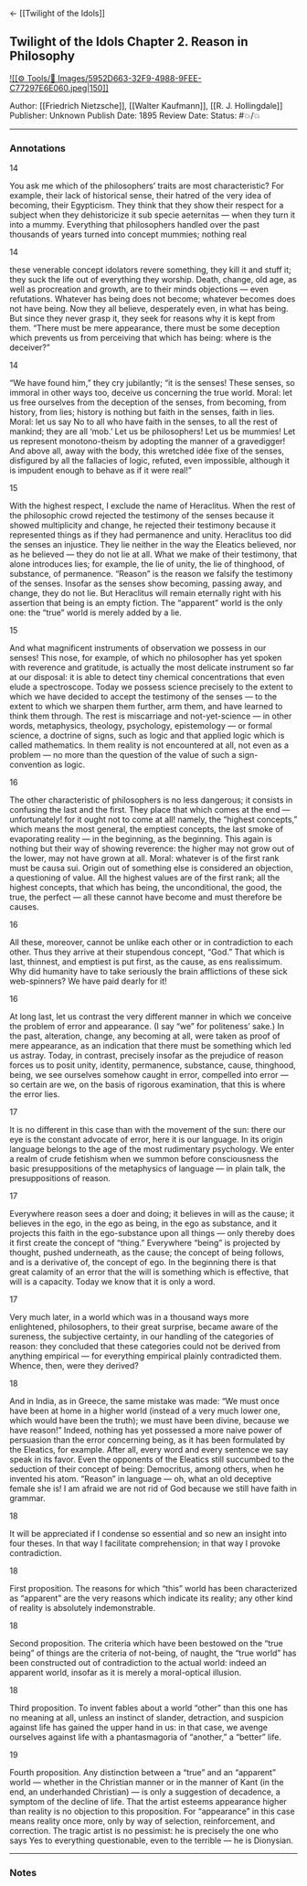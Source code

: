 <- [[Twilight of the Idols]]

## Twilight of the Idols Chapter 2. Reason in Philosophy

[ ![[⚙️ Tools/📸 Images/5952D663-32F9-4988-9FEE-C77297E6E060.jpeg|150]]
](https://theanarchistlibrary.org/library/friedrich-nietzsche-twilight-of-the-idols)

Author: [[Friedrich Nietzsche]], [[Walter Kaufmann]], [[R. J. Hollingdale]]
Publisher: Unknown
Publish Date: 1895
Review Date:
Status: #💥/💥

___

### Annotations

14

You ask me which of the philosophers’ traits are most characteristic? For example, their lack of historical sense, their hatred of the very idea of becoming, their Egypticism. They think that they show their respect for a subject when they dehistoricize it sub specie aeternitas — when they turn it into a mummy. Everything that philosophers handled over the past thousands of years turned into concept mummies; nothing real

14

these venerable concept idolators revere something, they kill it and stuff it; they suck the life out of everything they worship. Death, change, old age, as well as procreation and growth, are to their minds objections — even refutations. Whatever has being does not become; whatever becomes does not have being. Now they all believe, desperately even, in what has being. But since they never grasp it, they seek for reasons why it is kept from them. “There must be mere appearance, there must be some deception which prevents us from perceiving that which has being: where is the deceiver?”

14

“We have found him,” they cry jubilantly; “it is the senses! These senses, so immoral in other ways too, deceive us concerning the true world. Moral: let us free ourselves from the deception of the senses, from becoming, from history, from lies; history is nothing but faith in the senses, faith in lies. Moral: let us say No to all who have faith in the senses, to all the rest of mankind; they are all ‘mob.’ Let us be philosophers! Let us be mummies! Let us represent monotono-theism by adopting the manner of a gravedigger! And above all, away with the body, this wretched idée fixe of the senses, disfigured by all the fallacies of logic, refuted, even impossible, although it is impudent enough to behave as if it were real!”

15

With the highest respect, I exclude the name of Heraclitus. When the rest of the philosophic crowd rejected the testimony of the senses because it showed multiplicity and change, he rejected their testimony because it represented things as if they had permanence and unity. Heraclitus too did the senses an injustice. They lie neither in the way the Eleatics believed, nor as he believed — they do not lie at all. What we make of their testimony, that alone introduces lies; for example, the lie of unity, the lie of thinghood, of substance, of permanence. “Reason” is the reason we falsify the testimony of the senses. Insofar as the senses show becoming, passing away, and change, they do not lie. But Heraclitus will remain eternally right with his assertion that being is an empty fiction. The “apparent” world is the only one: the “true” world is merely added by a lie.

15

And what magnificent instruments of observation we possess in our senses! This nose, for example, of which no philosopher has yet spoken with reverence and gratitude, is actually the most delicate instrument so far at our disposal: it is able to detect tiny chemical concentrations that even elude a spectroscope. Today we possess science precisely to the extent to which we have decided to accept the testimony of the senses — to the extent to which we sharpen them further, arm them, and have learned to think them through. The rest is miscarriage and not-yet-science — in other words, metaphysics, theology, psychology, epistemology — or formal science, a doctrine of signs, such as logic and that applied logic which is called mathematics. In them reality is not encountered at all, not even as a problem — no more than the question of the value of such a sign-convention as logic.

16

The other characteristic of philosophers is no less dangerous; it consists in confusing the last and the first. They place that which comes at the end — unfortunately! for it ought not to come at all! namely, the “highest concepts,” which means the most general, the emptiest concepts, the last smoke of evaporating reality — in the beginning, as the beginning. This again is nothing but their way of showing reverence: the higher may not grow out of the lower, may not have grown at all. Moral: whatever is of the first rank must be causa sui. Origin out of something else is considered an objection, a questioning of value. All the highest values are of the first rank; all the highest concepts, that which has being, the unconditional, the good, the true, the perfect — all these cannot have become and must therefore be causes.

16

All these, moreover, cannot be unlike each other or in contradiction to each other. Thus they arrive at their stupendous concept, “God.” That which is last, thinnest, and emptiest is put first, as the cause, as ens realissimum. Why did humanity have to take seriously the brain afflictions of these sick web-spinners? We have paid dearly for it!

16

At long last, let us contrast the very different manner in which we conceive the problem of error and appearance. (I say “we” for politeness’ sake.) In the past, alteration, change, any becoming at all, were taken as proof of mere appearance, as an indication that there must be something which led us astray. Today, in contrast, precisely insofar as the prejudice of reason forces us to posit unity, identity, permanence, substance, cause, thinghood, being, we see ourselves somehow caught in error, compelled into error — so certain are we, on the basis of rigorous examination, that this is where the error lies.

17

It is no different in this case than with the movement of the sun: there our eye is the constant advocate of error, here it is our language. In its origin language belongs to the age of the most rudimentary psychology. We enter a realm of crude fetishism when we summon before consciousness the basic presuppositions of the metaphysics of language — in plain talk, the presuppositions of reason.

17

Everywhere reason sees a doer and doing; it believes in will as the cause; it believes in the ego, in the ego as being, in the ego as substance, and it projects this faith in the ego-substance upon all things — only thereby does it first create the concept of “thing.” Everywhere “being” is projected by thought, pushed underneath, as the cause; the concept of being follows, and is a derivative of, the concept of ego. In the beginning there is that great calamity of an error that the will is something which is effective, that will is a capacity. Today we know that it is only a word.

17

Very much later, in a world which was in a thousand ways more enlightened, philosophers, to their great surprise, became aware of the sureness, the subjective certainty, in our handling of the categories of reason: they concluded that these categories could not be derived from anything empirical — for everything empirical plainly contradicted them. Whence, then, were they derived?

18

And in India, as in Greece, the same mistake was made: “We must once have been at home in a higher world (instead of a very much lower one, which would have been the truth); we must have been divine, because we have reason!” Indeed, nothing has yet possessed a more naive power of persuasion than the error concerning being, as it has been formulated by the Eleatics, for example. After all, every word and every sentence we say speak in its favor. Even the opponents of the Eleatics still succumbed to the seduction of their concept of being: Democritus, among others, when he invented his atom. “Reason” in language — oh, what an old deceptive female she is! I am afraid we are not rid of God because we still have faith in grammar.

18

It will be appreciated if I condense so essential and so new an insight into four theses. In that way I facilitate comprehension; in that way I provoke contradiction.

18

First proposition. The reasons for which “this” world has been characterized as “apparent” are the very reasons which indicate its reality; any other kind of reality is absolutely indemonstrable.

18

Second proposition. The criteria which have been bestowed on the “true being” of things are the criteria of not-being, of naught, the “true world” has been constructed out of contradiction to the actual world: indeed an apparent world, insofar as it is merely a moral-optical illusion.

18

Third proposition. To invent fables about a world “other” than this one has no meaning at all, unless an instinct of slander, detraction, and suspicion against life has gained the upper hand in us: in that case, we avenge ourselves against life with a phantasmagoria of “another,” a “better” life.

19

Fourth proposition. Any distinction between a “true” and an “apparent” world — whether in the Christian manner or in the manner of Kant (in the end, an underhanded Christian) — is only a suggestion of decadence, a symptom of the decline of life. That the artist esteems appearance higher than reality is no objection to this proposition. For “appearance” in this case means reality once more, only by way of selection, reinforcement, and correction. The tragic artist is no pessimist: he is precisely the one who says Yes to everything questionable, even to the terrible — he is Dionysian.

___

### Notes

